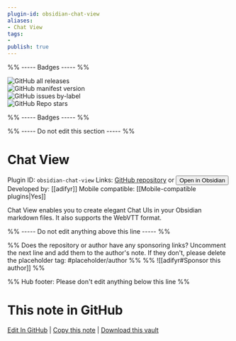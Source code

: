 ```yaml
---
plugin-id: obsidian-chat-view
aliases:
- Chat View
tags: 
- 
publish: true
---
```


%% ----- Badges ----- %%

![GitHub all releases](https://img.shields.io/github/downloads/adifyr/obsidian-chat-view/total?color=573E7A&logo=github&style=for-the-badge)   
![GitHub manifest version](https://img.shields.io/github/manifest-json/v/adifyr/obsidian-chat-view?color=573E7A&logo=github&style=for-the-badge)   
![GitHub issues by-label](https://img.shields.io/github/issues/adifyr/obsidian-chat-view/help%20wanted?color=573E7A&logo=github&style=for-the-badge)   
![GitHub Repo stars](https://img.shields.io/github/stars/adifyr/obsidian-chat-view?color=573E7A&logo=github&style=for-the-badge)

%% ----- Badges ----- %%

%% ----- Do not edit this section ----- %%

# Chat View

Plugin ID: `obsidian-chat-view`
Links: [GitHub repository](https://github.com/adifyr/obsidian-chat-view) or [<button id=HH>Open in Obsidian</button>](obsidian://show-plugin?id=obsidian-chat-view)
Developed by: [[adifyr]]
Mobile compatible: [[Mobile-compatible plugins|Yes]]

Chat View enables you to create elegant Chat UIs in your Obsidian markdown files. It also supports the WebVTT format.

%% ----- Do not edit anything above this line ----- %% 

%% Does the repository or author have any sponsoring links? Uncomment the next line and add them to the author's note. If they don't, please delete the placeholder tag: #placeholder/author %%
%% ![[adifyr#Sponsor this author]] %%

%% Hub footer: Please don't edit anything below this line %%

# This note in GitHub

<span class="git-footer">[Edit In GitHub](https://github.dev/obsidian-community/obsidian-hub/blob/main/02%20-%20Community%20Expansions/02.05%20All%20Community%20Expansions/Plugins/obsidian-chat-view.md "git-hub-edit-note") | [Copy this note](https://raw.githubusercontent.com/obsidian-community/obsidian-hub/main/02%20-%20Community%20Expansions/02.05%20All%20Community%20Expansions/Plugins/obsidian-chat-view.md "git-hub-copy-note") | [Download this vault](https://github.com/obsidian-community/obsidian-hub/archive/refs/heads/main.zip "git-hub-download-vault") </span>
